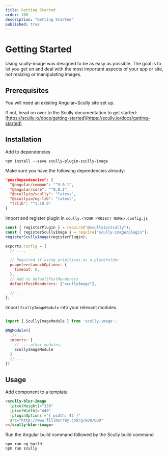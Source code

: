 ```yaml
---
title: Getting Started
order: 100
description: "Getting Started"
published: true
---
```


# Getting Started

Using scully-image was designed to be as easy as possible. The goal is to let you get on and deal with the most important aspects of your app or site, not resizing or manipulating images.

## Prerequisites

You will need an existing Angular+Scully site set up.

If not, head on over to the Scully documentation to get started: [https://scully.io/docs/getting-started](https://scully.io/docs/getting-started)

## Installation

Add to dependencies

```
npm install --save scully-plugin-scully-image
```

Make sure you have the following dependencies already:

```json
"peerDependencies": {
  "@angular/common": "^9.0.1",
  "@angular/core": "^9.0.1",
  "@scullyio/scully": "latest",
  "@scullyio/ng-lib": "latest",
  "tslib": "^1.10.0"
}
```

Import and register plugin in `scully.<YOUR PROJECT NAME>.config.js`

```js
const { registerPlugin } = require("@scullyio/scully");
const { registerScullyImage } = require("scully-image/plugin");
registerScullyImage(registerPlugin);

exports.config = {
  // ...,

  // Required if using primitives as a placeholder
  puppeteerLaunchOptions: {
    timeout: 0,
  },
  // Add to defaultPostRenderers
  defaultPostRenderers: ["scullyImage"],

  // ...
};
```

Import `ScullyImageModule` into your relevant modules.

```js

import { ScullyImageModule } from 'scully-image';

@NgModule({
  .// ..
  imports: [
    // ... other modules,
    ScullyImageModule
  ]
  // ...
})
```

## Usage

Add component to a template

```html
<scully-blur-image
  [pixelHeight]="330"
  [pixelWidth]="440"
  [pluginOptions]="{ width: 42 }"
  src="http://www.fillmurray.com/g/800/600"
></scully-blur-image>
```

Run the Angular build command followed by the Scully build command

```
npm run ng build
npm run scully
```
